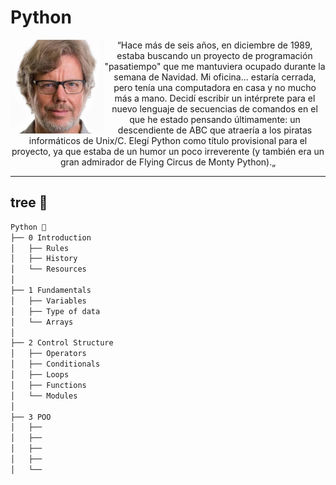# Python

<p align="center">
<samp>
<div align="left">
    <img  alt="gif" width="150px" align="left" src="doc/guido-van-rossum.webp" />
</div>

<div align="center">


“Hace más de seis años, en diciembre de 1989, estaba buscando un proyecto de programación "pasatiempo" que me mantuviera ocupado durante la semana de Navidad. Mi oficina... estaría cerrada, pero tenía una computadora en casa y no mucho más a mano. Decidí escribir un intérprete para el nuevo lenguaje de secuencias de comandos en el que he estado pensando últimamente: un descendiente de ABC que atraería a los piratas informáticos de Unix/C. Elegí Python como título provisional para el proyecto, ya que estaba de un humor un poco irreverente (y también era un gran admirador de Flying Circus de Monty Python).„
 
</div>
</samp>
</p>


---

## **tree 🌳**

```bash
Python 🐍
├── 0 Introduction
│   ├── Rules
│   ├── History
│   └── Resources
│  
├── 1 Fundamentals
│   ├── Variables
│   ├── Type of data
│   └── Arrays
│
├── 2 Control Structure
│   ├── Operators
│   ├── Conditionals
│   ├── Loops
│   ├── Functions
│   └── Modules
│
├── 3 POO
│   ├── 
│   ├── 
│   ├── 
│   ├── 
│   └── 
```
